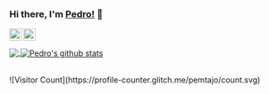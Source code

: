 ### Hi there, I'm [Pedro!](https://pemtajo.github.io) 👋

<a href="https://www.linkedin.com/in/pedromaraujo">
  <img align="left" alt="Pedro's Linkedin" width="22px" src="https://cdn.jsdelivr.net/npm/simple-icons@v3/icons/linkedin.svg" />
</a>
<a href="https://medium.com/@pemtajo">
  <img align="left" alt="Pedro's medium" width="22px" src="https://cdn.jsdelivr.net/npm/simple-icons@v3/icons/medium.svg"/>
</a>

<br />
<br />

<a href="https://github.com/pemtajo/github-readme-stats">
  <img align="center" src="https://github-readme-stats.vercel.app/api/top-langs/?username=pemtajo&theme=dark" />
</a>
<a href="https://github.com/pemtajo/github-readme-stats">
  <img align="center" src="https://github-readme-stats.vercel.app/api?username=pemtajo&show_icons=true&theme=dark&line_height=27" alt="Pedro's github stats" />
</a>

<br />
<br />

<p align="justify">
  ![Visitor Count](https://profile-counter.glitch.me/pemtajo/count.svg)
</p>


